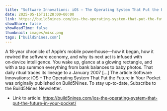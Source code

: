 ```yaml
---
title: "Software Innovations: iOS – The Operating System That Put the Future in Your Pocket"
date: 2025-05-15T11:28:00+00:00
link: https://build5nines.com/ios-the-operating-system-that-put-the-future-in-your-pocket/
showShare: false
showReadTime: false
thumbnail: images/misc.png
tags: ["build5nines.com"]
---
```

A 18‑year chronicle of Apple’s mobile powerhouse—how it began, how it rewired the software economy, and why its next act is infused with on‑device intelligence. You wake up, glance at a glowing rectangle, and with a tap summon everything from bank balances to baby photos. That daily ritual traces its lineage to a January 2007 […]
The article Software Innovations: iOS – The Operating System That Put the Future in Your Pocket was originally published on Build5Nines. To stay up-to-date, Subscribe to the Build5Nines Newsletter.

- Link to article: https://build5nines.com/ios-the-operating-system-that-put-the-future-in-your-pocket/
